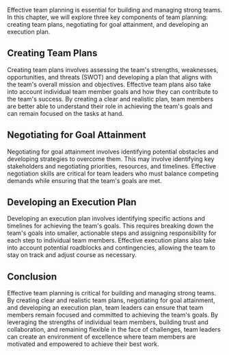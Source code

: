 

Effective team planning is essential for building and managing strong teams. In this chapter, we will explore three key components of team planning: creating team plans, negotiating for goal attainment, and developing an execution plan.

## Creating Team Plans

Creating team plans involves assessing the team's strengths, weaknesses, opportunities, and threats (SWOT) and developing a plan that aligns with the team's overall mission and objectives. Effective team plans also take into account individual team member goals and how they can contribute to the team's success. By creating a clear and realistic plan, team members are better able to understand their role in achieving the team's goals and can remain focused on the tasks at hand.

## Negotiating for Goal Attainment

Negotiating for goal attainment involves identifying potential obstacles and developing strategies to overcome them. This may involve identifying key stakeholders and negotiating priorities, resources, and timelines. Effective negotiation skills are critical for team leaders who must balance competing demands while ensuring that the team's goals are met.

## Developing an Execution Plan

Developing an execution plan involves identifying specific actions and timelines for achieving the team's goals. This requires breaking down the team's goals into smaller, actionable steps and assigning responsibility for each step to individual team members. Effective execution plans also take into account potential roadblocks and contingencies, allowing the team to stay on track and adjust course as necessary.

## Conclusion

Effective team planning is critical for building and managing strong teams. By creating clear and realistic team plans, negotiating for goal attainment, and developing an execution plan, team leaders can ensure that team members remain focused and committed to achieving the team's goals. By leveraging the strengths of individual team members, building trust and collaboration, and remaining flexible in the face of challenges, team leaders can create an environment of excellence where team members are motivated and empowered to achieve their best work.
